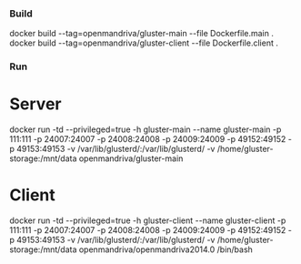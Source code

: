 ### Build

docker build --tag=openmandriva/gluster-main --file Dockerfile.main .
docker build --tag=openmandriva/gluster-client --file Dockerfile.client .

### Run

# Server
docker run -td --privileged=true -h gluster-main --name gluster-main -p 111:111 -p 24007:24007 -p 24008:24008 -p 24009:24009 -p 49152:49152 -p 49153:49153 -v /var/lib/glusterd/:/var/lib/glusterd/ -v /home/gluster-storage:/mnt/data openmandriva/gluster-main

# Client
docker run -td --privileged=true -h gluster-client --name gluster-client -p 111:111 -p 24007:24007 -p 24008:24008 -p 24009:24009 -p 49152:49152 -p 49153:49153 -v /var/lib/glusterd/:/var/lib/glusterd/ -v /home/gluster-storage:/mnt/data openmandriva/openmandriva2014.0 /bin/bash
